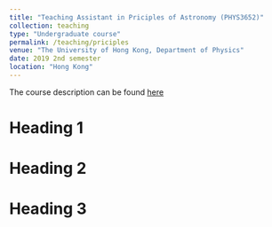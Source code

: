 ```yaml
---
title: "Teaching Assistant in Priciples of Astronomy (PHYS3652)"
collection: teaching
type: "Undergraduate course"
permalink: /teaching/priciples
venue: "The University of Hong Kong, Department of Physics"
date: 2019 2nd semester
location: "Hong Kong"
---
```

The course description can be found <a href="https://webapp.science.hku.hk/sr4/servlet/enquiry?Type=Course&course_code=PHYS3652" target="_blank">here</a>


Heading 1
======

Heading 2
======

Heading 3
======